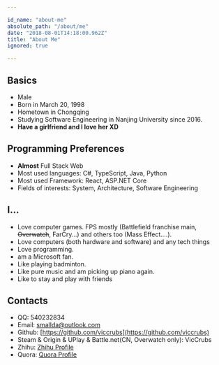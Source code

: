 ```yaml
---

id_name: "about-me"
absolute_path: "/about/me"
date: "2018-08-01T14:18:00.962Z"
title: "About Me"
ignored: true

---
```


## Basics

- Male
- Born in March 20, 1998
- Hometown in Chongqing
- Studying Software Engineering in Nanjing University since 2016.
- **Have a girlfriend and I love her XD**

## Programming Preferences

- **Almost** Full Stack Web
- Most used languages: C#, TypeScript, Java, Python
- Most used Framework: React, ASP.NET Core
- Fields of interests: System, Architecture, Software Engineering

## I...

- Love computer games. FPS mostly (Battlefield franchise main, ~~Overwatch~~, FarCry...) and others too (Mass Effect....).
- Love computers (both hardware and software) and any tech things
- Love programming.
- am a Microsoft fan.
- Like playing badminton.
- Like pure music and am picking up piano again.
- Like to stay and play with friends


## Contacts

- QQ: 540232834
- Email: [smallda@outlook.com](mailto:smallda@outlook.com)
- Github: [https://github.com/viccrubs](https://github.com/viccrubs)
- Steam & Origin & UPlay & Battle.net(CN, Overwatch only): VicCrubs
- Zhihu: [Zhihu Profile](https://zhihu.com/people/VicCrubs)
- Quora: [Quora Profile](https://www.quora.com/profile/Chen-Junda-3)